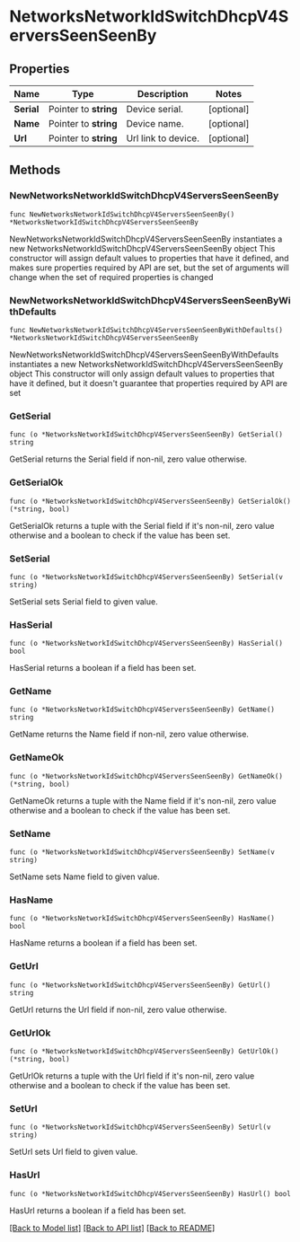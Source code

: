 # NetworksNetworkIdSwitchDhcpV4ServersSeenSeenBy

## Properties

Name | Type | Description | Notes
------------ | ------------- | ------------- | -------------
**Serial** | Pointer to **string** | Device serial. | [optional] 
**Name** | Pointer to **string** | Device name. | [optional] 
**Url** | Pointer to **string** | Url link to device. | [optional] 

## Methods

### NewNetworksNetworkIdSwitchDhcpV4ServersSeenSeenBy

`func NewNetworksNetworkIdSwitchDhcpV4ServersSeenSeenBy() *NetworksNetworkIdSwitchDhcpV4ServersSeenSeenBy`

NewNetworksNetworkIdSwitchDhcpV4ServersSeenSeenBy instantiates a new NetworksNetworkIdSwitchDhcpV4ServersSeenSeenBy object
This constructor will assign default values to properties that have it defined,
and makes sure properties required by API are set, but the set of arguments
will change when the set of required properties is changed

### NewNetworksNetworkIdSwitchDhcpV4ServersSeenSeenByWithDefaults

`func NewNetworksNetworkIdSwitchDhcpV4ServersSeenSeenByWithDefaults() *NetworksNetworkIdSwitchDhcpV4ServersSeenSeenBy`

NewNetworksNetworkIdSwitchDhcpV4ServersSeenSeenByWithDefaults instantiates a new NetworksNetworkIdSwitchDhcpV4ServersSeenSeenBy object
This constructor will only assign default values to properties that have it defined,
but it doesn't guarantee that properties required by API are set

### GetSerial

`func (o *NetworksNetworkIdSwitchDhcpV4ServersSeenSeenBy) GetSerial() string`

GetSerial returns the Serial field if non-nil, zero value otherwise.

### GetSerialOk

`func (o *NetworksNetworkIdSwitchDhcpV4ServersSeenSeenBy) GetSerialOk() (*string, bool)`

GetSerialOk returns a tuple with the Serial field if it's non-nil, zero value otherwise
and a boolean to check if the value has been set.

### SetSerial

`func (o *NetworksNetworkIdSwitchDhcpV4ServersSeenSeenBy) SetSerial(v string)`

SetSerial sets Serial field to given value.

### HasSerial

`func (o *NetworksNetworkIdSwitchDhcpV4ServersSeenSeenBy) HasSerial() bool`

HasSerial returns a boolean if a field has been set.

### GetName

`func (o *NetworksNetworkIdSwitchDhcpV4ServersSeenSeenBy) GetName() string`

GetName returns the Name field if non-nil, zero value otherwise.

### GetNameOk

`func (o *NetworksNetworkIdSwitchDhcpV4ServersSeenSeenBy) GetNameOk() (*string, bool)`

GetNameOk returns a tuple with the Name field if it's non-nil, zero value otherwise
and a boolean to check if the value has been set.

### SetName

`func (o *NetworksNetworkIdSwitchDhcpV4ServersSeenSeenBy) SetName(v string)`

SetName sets Name field to given value.

### HasName

`func (o *NetworksNetworkIdSwitchDhcpV4ServersSeenSeenBy) HasName() bool`

HasName returns a boolean if a field has been set.

### GetUrl

`func (o *NetworksNetworkIdSwitchDhcpV4ServersSeenSeenBy) GetUrl() string`

GetUrl returns the Url field if non-nil, zero value otherwise.

### GetUrlOk

`func (o *NetworksNetworkIdSwitchDhcpV4ServersSeenSeenBy) GetUrlOk() (*string, bool)`

GetUrlOk returns a tuple with the Url field if it's non-nil, zero value otherwise
and a boolean to check if the value has been set.

### SetUrl

`func (o *NetworksNetworkIdSwitchDhcpV4ServersSeenSeenBy) SetUrl(v string)`

SetUrl sets Url field to given value.

### HasUrl

`func (o *NetworksNetworkIdSwitchDhcpV4ServersSeenSeenBy) HasUrl() bool`

HasUrl returns a boolean if a field has been set.


[[Back to Model list]](../README.md#documentation-for-models) [[Back to API list]](../README.md#documentation-for-api-endpoints) [[Back to README]](../README.md)


